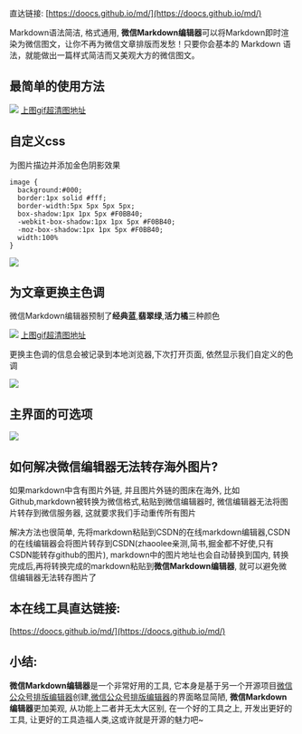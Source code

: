 直达链接: [https://doocs.github.io/md/](https://doocs.github.io/md/)

Markdown语法简洁, 格式通用, **微信Markdown编辑器**可以将Markdown即时渲染为微信图文，让你不再为微信文章排版而发愁！只要你会基本的 Markdown 语法，就能做出一篇样式简洁而又美观大方的微信图文。


## 最简单的使用方法

![](https://user-images.githubusercontent.com/15868458/73590429-3c85ef00-451d-11ea-8c12-33f09e0eac45.gif)
[上图gif超清图地址](https://user-images.githubusercontent.com/15868458/73590428-3bed5880-451d-11ea-85af-89afd6c88ee6.gif)



## 自定义css

为图片描边并添加金色阴影效果

```
image {
  background:#000;
  border:1px solid #fff;
  border-width:5px 5px 5px 5px;
  box-shadow:1px 1px 5px #F0BB40;
  -webkit-box-shadow:1px 1px 5px #F0BB40;
  -moz-box-shadow:1px 1px 5px #F0BB40;
  width:100%
}
```

![](https://user-images.githubusercontent.com/15868458/73591152-fda86700-4525-11ea-95e0-9bae1a7bb629.gif)


## 为文章更换主色调

微信Markdown编辑器预制了**经典蓝**,**翡翠绿**,**活力橘**三种颜色

![](https://user-images.githubusercontent.com/15868458/73591290-cf2b8b80-4527-11ea-92d0-715ae5af7158.gif)
[上图gif超清图地址](https://user-images.githubusercontent.com/15868458/73591291-cf2b8b80-4527-11ea-9624-1e46c5d2389d.gif)

更换主色调的信息会被记录到本地浏览器,下次打开页面, 依然显示我们自定义的色调

![](https://user-images.githubusercontent.com/15868458/73591382-fe8ec800-4528-11ea-8517-99909cbce844.png)


## 主界面的可选项

![](https://user-images.githubusercontent.com/15868458/73591677-80ccbb80-452c-11ea-93a5-2e5383421e61.png)

## 如何解决微信编辑器无法转存海外图片?

如果markdown中含有图片外链, 并且图片外链的图床在海外, 比如Github,markdown被转换为微信格式,粘贴到微信编辑器时, 微信编辑器无法将图片转存到微信服务器, 这就要求我们手动重传所有图片

解决方法也很简单, 先将markdown粘贴到CSDN的在线markdown编辑器,CSDN的在线编辑器会将图片转存到CSDN(zhaoolee亲测,简书,掘金都不好使,只有CSDN能转存github的图片), markdown中的图片地址也会自动替换到国内, 转换完成后,再将转换完成的markdown粘贴到**微信Markdown编辑器**, 就可以避免微信编辑器无法转存图片了

## 本在线工具直达链接:

[https://doocs.github.io/md/](https://doocs.github.io/md/)



## 小结:

**微信Markdown编辑器**是一个非常好用的工具, 它本身是基于另一个开源项目[微信公众号排版编辑器](https://github.com/lyricat/wechat-format)创建,[微信公众号排版编辑器](https://github.com/lyricat/wechat-format)的界面略显简陋, **微信Markdown编辑器**更加美观, 从功能上二者并无太大区别, 在一个好的工具之上, 开发出更好的工具, 让更好的工具造福人类,这或许就是开源的魅力吧~



